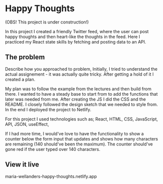 # Happy Thoughts
(OBS! This project is under construction!)

In this project I created a friendly Twitter feed, where the user can post happy thoughts and then heart-like the thoughts in the feed. Here I practiced my React state skills by fetching and posting data to an API.

## The problem

Describe how you approached to problem,
Initially, I tried to understand the actual assignement - it was actually quite tricky. After getting a hold of it I created a plan.

My plan was to follow the example from the lectures and then build from there. I wanted to have a steady base to start from to add the functions that later was needed from me. After creating the JS I did the CSS and the README. I closely followed the design sketch that we needed to style from. In the end I deployed the project to Netlify.

For this project I used technologies such as; React, HTML, CSS, JavaScript, API, JSON, useEffect, 

If I had more time, I would've love to have the functionality to show a counter below the form input that updates and shows how many characters are remaining (140 should've been the maximum). The counter should've gone red if the user typed over 140 characters.

## View it live

maria-wellanders-happy-thoughts.netlify.app
